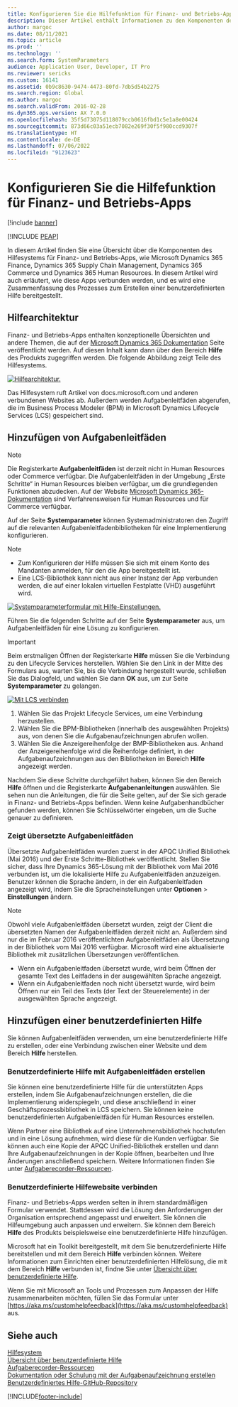 ```yaml
---
title: Konfigurieren Sie die Hilfefunktion für Finanz- und Betriebs-Apps
description: Dieser Artikel enthält Informationen zu den Komponenten des Hilfesystems für einige Microsoft Dynamics 365-Apps.
author: margoc
ms.date: 08/11/2021
ms.topic: article
ms.prod: ''
ms.technology: ''
ms.search.form: SystemParameters
audience: Application User, Developer, IT Pro
ms.reviewer: sericks
ms.custom: 16141
ms.assetid: 0b9c8630-9474-4473-80fd-7db5d54b2275
ms.search.region: Global
ms.author: margoc
ms.search.validFrom: 2016-02-28
ms.dyn365.ops.version: AX 7.0.0
ms.openlocfilehash: 35f5d73075d118079ccb0616fbd1c5e1a8e00424
ms.sourcegitcommit: 873d66c03a51ecb7082e269f30f5f980ccd9307f
ms.translationtype: HT
ms.contentlocale: de-DE
ms.lasthandoff: 07/06/2022
ms.locfileid: "9123623"
---
```

# <a name="configure-the-help-experience-for-finance-and-operations-apps"></a>Konfigurieren Sie die Hilfefunktion für Finanz- und Betriebs-Apps

[!include [banner](../includes/banner.md)]


[!INCLUDE [PEAP](../../../includes/peap-1.md)]

In diesem Artikel finden Sie eine Übersicht über die Komponenten des Hilfesystems für Finanz- und Betriebs-Apps, wie Microsoft Dynamics 365 Finance, Dynamics 365 Supply Chain Management, Dynamics 365 Commerce und Dynamics 365 Human Resources. In diesem Artikel wird auch erläutert, wie diese Apps verbunden werden, und es wird eine Zusammenfassung des Prozesses zum Erstellen einer benutzerdefinierten Hilfe bereitgestellt.

## <a name="help-architecture"></a>Hilfearchitektur

Finanz- und Betriebs-Apps enthalten konzeptionelle Übersichten und andere Themen, die auf der [Microsoft Dynamics 365 Dokumentation](/dynamics365/) Seite veröffentlicht werden. Auf diesen Inhalt kann dann über den Bereich **Hilfe** des Produkts zugegriffen werden. Die folgende Abbildung zeigt Teile des Hilfesystems.

[![Hilfearchitektur.](./media/help-architecture.png)](./media/help-architecture.png)

Das Hilfesystem ruft Artikel von docs.microsoft.com und anderen verbundenen Websites ab. Außerdem werden Aufgabenleitfäden abgerufen, die im Business Process Modeler (BPM) in Microsoft Dynamics Lifecycle Services (LCS) gespeichert sind.

## <a name="adding-task-guides"></a>Hinzufügen von Aufgabenleitfäden

> [!NOTE]
> Die Registerkarte **Aufgabenleitfäden** ist derzeit nicht in Human Resources oder Commerce verfügbar. <!--We are currently working to enable this functionality in a future release.--> Die Aufgabenleitfäden in der Umgebung „Erste Schritte“ in Human Resources bleiben verfügbar, um die grundlegenden Funktionen abzudecken. Auf der Website [Microsoft Dynamics 365-Dokumentation](/dynamics365/) sind Verfahrensweisen für Human Resources und für Commerce verfügbar.

Auf der Seite **Systemparameter** können Systemadministratoren den Zugriff auf die relevanten Aufgabenleitfadenbibliotheken für eine Implementierung konfigurieren.

> [!NOTE]
> - Zum Konfigurieren der Hilfe müssen Sie sich mit einem Konto des Mandanten anmelden, für den die App bereitgestellt ist.
> - Eine LCS-Bibliothek kann nicht aus einer Instanz der App verbunden werden, die auf einer lokalen virtuellen Festplatte (VHD) ausgeführt wird.

[![Systemparameterformular mit Hilfe-Einstellungen.](./media/system-parameters_ops-1024x437.png)](./media/system-parameters_ops.png)

Führen Sie die folgenden Schritte auf der Seite **Systemparameter** aus, um Aufgabenleitfäden für eine Lösung zu konfigurieren.

> [!IMPORTANT]
> Beim erstmaligen Öffnen der Registerkarte **Hilfe** müssen Sie die Verbindung zu den Lifecycle Services herstellen. Wählen Sie den Link in der Mitte des Formulars aus, warten Sie, bis die Verbindung hergestellt wurde, schließen Sie das Dialogfeld, und wählen Sie dann **OK** aus, um zur Seite **Systemparameter** zu gelangen.
>
> [![Mit LCS verbinden](./media/connect-to-lcs-crop-1024x365.png "Mit LCS verbinden.")](./media/connect-to-lcs-crop.png)

1. Wählen Sie das Projekt Lifecycle Services, um eine Verbindung herzustellen.
2. Wählen Sie die BPM-Bibliotheken (innerhalb des ausgewählten Projekts) aus, von denen Sie die Aufgabenaufzeichnungen abrufen wollen.
3. Wählen Sie die Anzeigereihenfolge der BMP-Bibliotheken aus. Anhand der Anzeigereihenfolge wird die Reihenfolge definiert, in der Aufgabenaufzeichnungen aus den Bibliotheken im Bereich **Hilfe** angezeigt werden.

Nachdem Sie diese Schritte durchgeführt haben, können Sie den Bereich **Hilfe** öffnen und die Registerkarte **Aufgabenanleitungen** auswählen. Sie sehen nun die Anleitungen, die für die Seite gelten, auf der Sie sich gerade in Finanz- und Betriebs-Apps befinden. Wenn keine Aufgabenhandbücher gefunden werden, können Sie Schlüsselwörter eingeben, um die Suche genauer zu definieren.

### <a name="showing-translated-task-guides"></a>Zeigt übersetzte Aufgabenleitfäden

Übersetzte Aufgabenleitfäden wurden zuerst in der APQC Unified Bibliothek (Mai 2016) und der Erste Schritte-Bibliothek veröffentlicht. Stellen Sie sicher, dass Ihre Dynamics 365-Lösung mit der Bibliothek vom Mai 2016 verbunden ist, um die lokalisierte Hilfe zu Aufgabenleitfäden anzuzeigen. Benutzer können die Sprache ändern, in der ein Aufgabenleitfaden angezeigt wird, indem Sie die Spracheinstellungen unter **Optionen** &gt; **Einstellungen** ändern.

> [!NOTE]
> Obwohl viele Aufgabenleitfäden übersetzt wurden, zeigt der Client die übersetzten Namen der Aufgabenleitfäden derzeit nicht an. Außerdem sind nur die im Februar 2016 veröffentlichten Aufgabenleitfäden als Übersetzung in der Bibliothek vom Mai 2016 verfügbar. Microsoft wird eine aktualisierte Bibliothek mit zusätzlichen Übersetzungen veröffentlichen.
>
> - Wenn ein Aufgabenleitfaden übersetzt wurde, wird beim Öffnen der gesamte Text des Leitfadens in der ausgewählten Sprache angezeigt.
> - Wenn ein Aufgabenleitfaden noch nicht übersetzt wurde, wird beim Öffnen nur ein Teil des Texts (der Text der Steuerelemente) in der ausgewählten Sprache angezeigt.

## <a name="adding-custom-help"></a>Hinzufügen einer benutzerdefinierten Hilfe

Sie können Aufgabenleitfäden verwenden, um eine benutzerdefinierte Hilfe zu erstellen, oder eine Verbindung zwischen einer Website und dem Bereich **Hilfe** herstellen.

### <a name="create-custom-help-by-using-task-guides"></a>Benutzerdefinierte Hilfe mit Aufgabenleitfäden erstellen

Sie können eine benutzerdefinierte Hilfe für die unterstützten Apps erstellen, indem Sie Aufgabenaufzeichnungen erstellen, die die Implementierung widerspiegeln, und diese anschließend in einer Geschäftsprozessbibliothek in LCS speichern. Sie können keine benutzerdefinierten Aufgabenleitfäden für Human Resources erstellen.

Wenn Partner eine Bibliothek auf eine Unternehmensbibliothek hochstufen und in eine Lösung aufnehmen, wird diese für die Kunden verfügbar. Sie können auch eine Kopie der APQC Unified-Bibliothek erstellen und dann Ihre Aufgabenaufzeichnungen in der Kopie öffnen, bearbeiten und Ihre Änderungen anschließend speichern. Weitere Informationen finden Sie unter [Aufgaberecorder-Ressourcen](../../dev-itpro/user-interface/task-recorder.md).

### <a name="connect-a-custom-help-site"></a>Benutzerdefinierte Hilfewebsite verbinden

Finanz- und Betriebs-Apps werden selten in ihrem standardmäßigen Formular verwendet. Stattdessen wird die Lösung den Anforderungen der Organisation entsprechend angepasst und erweitert. Sie können die Hilfeumgebung auch anpassen und erweitern. Sie können dem Bereich **Hilfe** des Produkts beispielsweise eine benutzerdefinierte Hilfe hinzufügen.

Microsoft hat ein Toolkit bereitgestellt, mit dem Sie benutzerdefinierte Hilfe bereitstellen und mit dem Bereich **Hilfe** verbinden können. Weitere Informationen zum Einrichten einer benutzerdefinierten Hilfelösung, die mit dem Bereich **Hilfe** verbunden ist, findne Sie unter [Übersicht über benutzerdefinierte Hilfe](../../dev-itpro/help/custom-help-overview.md).

Wenn Sie mit Microsoft an Tools und Prozessen zum Anpassen der Hilfe zusammenarbeiten möchten, füllen Sie das Formular unter [https://aka.ms/customhelpfeedback](https://aka.ms/customhelpfeedback) aus.

## <a name="see-also"></a>Siehe auch

[Hilfesystem](help-overview.md)  
[Übersicht über benutzerdefinierte Hilfe](../../dev-itpro/help/custom-help-overview.md)  
[Aufgaberecorder-Ressourcen](../../dev-itpro/user-interface/task-recorder.md)  
[Dokumentation oder Schulung mit der Aufgabenaufzeichnung erstellen](../../dev-itpro/user-interface/task-recorder-training-docs.md)  
[Benutzerdefiniertes Hilfe-GitHub-Repository](https://github.com/microsoft/dynamics356f-o-custom-help)  


[!INCLUDE[footer-include](../../../includes/footer-banner.md)]

